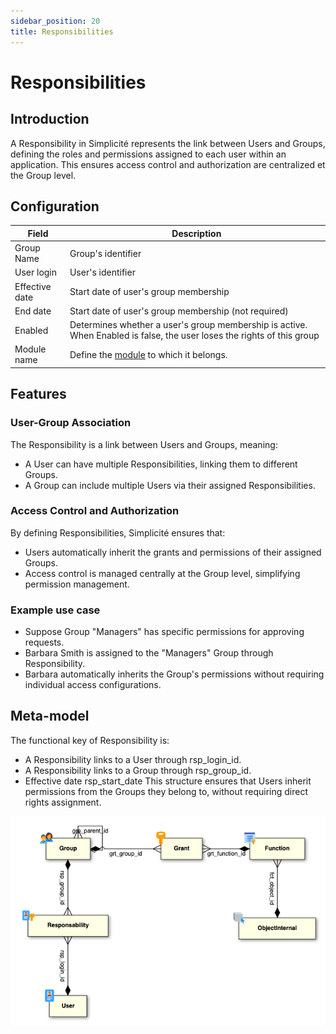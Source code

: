 ```yaml
---
sidebar_position: 20
title: Responsibilities
---
```


# Responsibilities

## Introduction 

A Responsibility in Simplicité represents the link between Users and Groups, defining the roles and permissions assigned to each user within an application. This ensures access control and authorization are centralized et the Group level.  

## Configuration

| Field | Description |
| ----- | ----------- |
| Group Name | Group's identifier |
| User login | User's identifier |
| Effective date | Start date of user's group membership |
| End date | Start date of user's group membership (not required) |
| Enabled | Determines whether a user's group membership is active. When Enabled is false, the user loses the rights of this group |  
| Module name | Define the [module](/docs/platform/project/module) to which it belongs.   |  

## Features 

### User-Group Association
The Responsibility is a link between Users and Groups, meaning:

- A User can have multiple Responsibilities, linking them to different Groups.
- A Group can include multiple Users via their assigned Responsibilities.

### Access Control and Authorization
By defining Responsibilities, Simplicité ensures that:

- Users automatically inherit the grants and permissions of their assigned Groups.
- Access control is managed centrally at the Group level, simplifying permission management.

### Example use case
- Suppose Group "Managers" has specific permissions for approving requests.  
- Barbara Smith is assigned to the "Managers" Group through Responsibility.  
- Barbara automatically inherits the Group's permissions without requiring individual access configurations.  
## Meta-model
The functional key of Responsibility is:  

- A Responsibility links to a User through rsp_login_id.  
- A Responsibility links to a Group through rsp_group_id.  
- Effective date rsp_start_date 
This structure ensures that Users inherit permissions from the Groups they belong to, without requiring direct rights assignment.

![](img/responsibilities/meta-model.png) 
